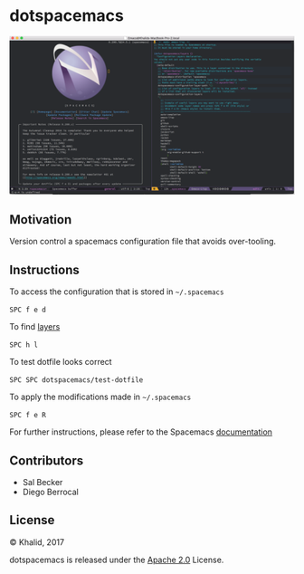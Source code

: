 # dotspacemacs

![This is a screenshot of Spacemacs](https://github.com/Khaleed/dotspacemacs/blob/master/public/spacemacs.png)

## Motivation

Version control a spacemacs configuration file that avoids over-tooling.

## Instructions

To access the configuration that is stored in `~/.spacemacs` 

`SPC f e d`

To find [layers](http://spacemacs.org/layers/LAYERS.html)

`SPC h l`

To test dotfile looks correct

`SPC SPC dotspacemacs/test-dotfile`

To apply the modifications made in `~/.spacemacs` 

`SPC f e R`

For further instructions, please refer to the Spacemacs [documentation](http://spacemacs.org/doc/DOCUMENTATION.html#dotfile-configuration)

## Contributors

 - Sal Becker
 - Diego Berrocal
  
## License

© Khalid, 2017

dotspacemacs is released under the [Apache 2.0](https://opensource.org/licenses/Apache-2.0) License.

